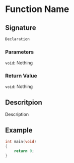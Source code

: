 # Function Name

## Signature

```c++
Declaration
```

### Parameters

`void`: Nothing

### Return Value

`void`: Nothing

## Descritpion

Description


## Example

```c++
int main(void)
{
    return 0;
}
```